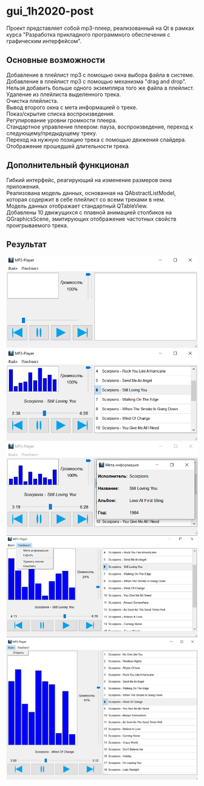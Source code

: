 # gui_1h2020-post

Проект представляет собой mp3-плеер, реализованный на Qt в рамках курса "Разработка прикладного программного обеспечения с графическим интерфейсом".

## Основные возможности

Добавление в плейлист mp3 с помощью окна выбора файла в системе.<br/>
Добавление в плейлист mp3 с помощью механизма "drag and drop".<br/>
Нельзя добавить больше одного экземпляра того же файла в плейлист.<br/>
Удаление из плейлиста выделенного трека.<br/>
Очистка плейлиста.<br/>
Вывод второго окна с мета информацией о треке.<br/>
Показ/скрытие списка воспроизведения.<br/>
Регулирование уровни громкости плеера.<br/>
Стандартное управление плеером: пауза, воспроизведение, переход к следующему/предыдущему треку.<br/>
Переход на нужную позицию трека с помощью движения слайдера.<br/>
Отображение прошедшей длительности трека.<br/>

## Дополнительный функционал
Гибкий интерфейс, реагирующий на изменение размеров окна приложения.<br/>
Реализована модель данных, основанная на QAbstractListModel, которая содержит в себе плейлист со всеми треками в нем.<br/>
Модель данных отображает стандартный QTableView.<br/>
Добавлены 10 движущихся с плавной анимацией столбиков на QGraphicsScene, эмитирующих отображение частотных свойств проигрываемого трека.<br/>

## Результат
![](https://github.com/esiole/gui_1h2020-post/raw/master/examples/1.png)
![](https://github.com/esiole/gui_1h2020-post/raw/master/examples/2.png)
![](https://github.com/esiole/gui_1h2020-post/raw/master/examples/3.png)
![](https://github.com/esiole/gui_1h2020-post/raw/master/examples/4.png)
![](https://github.com/esiole/gui_1h2020-post/raw/master/examples/5.png)

